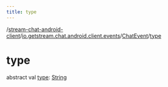 ```yaml
---
title: type
---
```

/[stream-chat-android-client](../../index.md)/[io.getstream.chat.android.client.events](../index.md)/[ChatEvent](index.md)/[type](type.md)  
  
  
  
# type  
abstract val [type](type.md): [String](https://kotlinlang.org/api/latest/jvm/stdlib/kotlin/-string/index.html)
